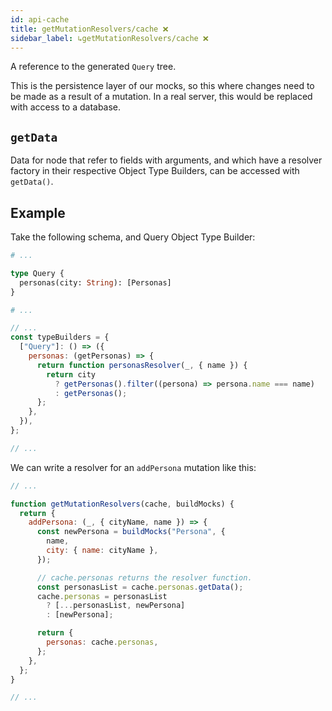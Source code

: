 ```yaml
---
id: api-cache
title: getMutationResolvers/cache ❌
sidebar_label: ↳getMutationResolvers/cache ❌
---
```


A reference to the generated `Query` tree.

This is the persistence layer of our mocks, so this where changes need to be made as a result of a mutation. In a real server, this would be replaced with access to a database.

## `getData`

Data for node that refer to fields with arguments, and which have a resolver factory in their respective Object Type Builders, can be accessed with `getData()`.

## Example

Take the following schema, and Query Object Type Builder:

```graphql
# ...

type Query {
  personas(city: String): [Personas]
}

# ...
```

```javascript
// ...
const typeBuilders = {
  ["Query"]: () => ({
    personas: (getPersonas) => {
      return function personasResolver(_, { name }) {
        return city
          ? getPersonas().filter((persona) => persona.name === name)
          : getPersonas();
      };
    },
  }),
};

// ...
```

We can write a resolver for an `addPersona` mutation like this:

```javascript
// ...

function getMutationResolvers(cache, buildMocks) {
  return {
    addPersona: (_, { cityName, name }) => {
      const newPersona = buildMocks("Persona", {
        name,
        city: { name: cityName },
      });

      // cache.personas returns the resolver function.
      const personasList = cache.personas.getData();
      cache.personas = personasList
        ? [...personasList, newPersona]
        : [newPersona];

      return {
        personas: cache.personas,
      };
    },
  };
}

// ...
```
